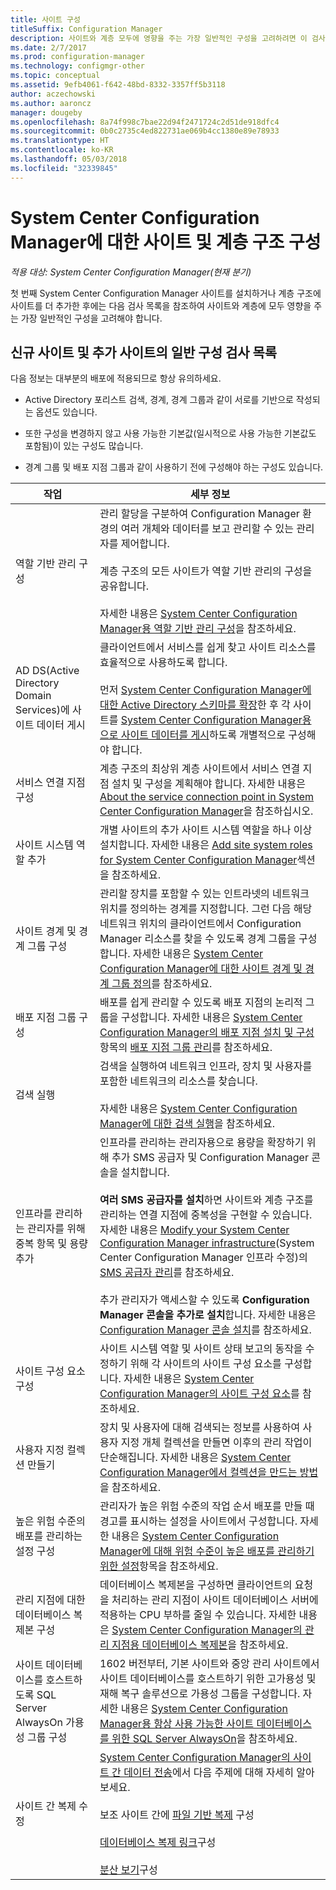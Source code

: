 ```yaml
---
title: 사이트 구성
titleSuffix: Configuration Manager
description: 사이트와 계층 모두에 영향을 주는 가장 일반적인 구성을 고려하려면 이 검사 목록을 참조하세요.
ms.date: 2/7/2017
ms.prod: configuration-manager
ms.technology: configmgr-other
ms.topic: conceptual
ms.assetid: 9efb4061-f642-48bd-8332-3357ff5b3118
author: aczechowski
ms.author: aaroncz
manager: dougeby
ms.openlocfilehash: 8a74f998c7bae22d94f2471724c2d51de918dfc4
ms.sourcegitcommit: 0b0c2735c4ed822731ae069b4cc1380e89e78933
ms.translationtype: HT
ms.contentlocale: ko-KR
ms.lasthandoff: 05/03/2018
ms.locfileid: "32339845"
---
```

# <a name="configure-sites-and-hierarchies-for-system-center-configuration-manager"></a>System Center Configuration Manager에 대한 사이트 및 계층 구조 구성

*적용 대상: System Center Configuration Manager(현재 분기)*

첫 번째 System Center Configuration Manager 사이트를 설치하거나 계층 구조에 사이트를 더 추가한 후에는 다음 검사 목록을 참조하여 사이트와 계층에 모두 영향을 주는 가장 일반적인 구성을 고려해야 합니다.  

## <a name="checklist-of-common-configurations-for-new-and-additional-sites"></a>신규 사이트 및 추가 사이트의 일반 구성 검사 목록  
다음 정보는 대부분의 배포에 적용되므로 항상 유의하세요.

-   Active Directory 포리스트 검색, 경계, 경계 그룹과 같이 서로를 기반으로 작성되는 옵션도 있습니다.  

-   또한 구성을 변경하지 않고 사용 가능한 기본값(일시적으로 사용 가능한 기본값도 포함됨)이 있는 구성도 많습니다.  

-   경계 그룹 및 배포 지점 그룹과 같이 사용하기 전에 구성해야 하는 구성도 있습니다.  

|작업|세부 정보|  
|------------|-------------|  
|역할 기반 관리 구성|관리 할당을 구분하여 Configuration Manager 환경의 여러 개체와 데이터를 보고 관리할 수 있는 관리자를 제어합니다.<br /><br /> 계층 구조의 모든 사이트가 역할 기반 관리의 구성을 공유합니다.   <br/><br/>자세한 내용은 [System Center Configuration Manager용 역할 기반 관리 구성](../../../../core/servers/deploy/configure/configure-role-based-administration.md)을 참조하세요.|  
|AD DS(Active Directory Domain Services)에 사이트 데이터 게시|클라이언트에서 서비스를 쉽게 찾고 사이트 리소스를 효율적으로 사용하도록 합니다.<br /><br /> 먼저 [System Center Configuration Manager에 대한 Active Directory 스키마를 확장](../../../../core/plan-design/network/extend-the-active-directory-schema.md)한 후 각 사이트를 [System Center Configuration Manager용으로 사이트 데이터를 게시](../../../../core/servers/deploy/configure/publish-site-data.md)하도록 개별적으로 구성해야 합니다.|  
|서비스 연결 지점 구성|계층 구조의 최상위 계층 사이트에서 서비스 연결 지점 설치 및 구성을 계획해야 합니다. 자세한 내용은 [About the service connection point in System Center Configuration Manager](../../../../core/servers/deploy/configure/about-the-service-connection-point.md)을 참조하십시오.|  
|사이트 시스템 역할 추가|개별 사이트의 추가 사이트 시스템 역할을 하나 이상 설치합니다.  자세한 내용은 [Add site system roles for System Center Configuration Manager](../../../../core/servers/deploy/configure/add-site-system-roles.md)섹션을 참조하세요.|  
|사이트 경계 및 경계 그룹 구성|관리할 장치를 포함할 수 있는 인트라넷의 네트워크 위치를 정의하는 경계를 지정합니다. 그런 다음 해당 네트워크 위치의 클라이언트에서 Configuration Manager 리소스를 찾을 수 있도록 경계 그룹을 구성합니다. 자세한 내용은 [System Center Configuration Manager에 대한 사이트 경계 및 경계 그룹 정의](../../../../core/servers/deploy/configure/define-site-boundaries-and-boundary-groups.md)를 참조하세요.|  
|배포 지점 그룹 구성|배포를 쉽게 관리할 수 있도록 배포 지점의 논리적 그룹을 구성합니다. 자세한 내용은 [System Center Configuration Manager의 배포 지점 설치 및 구성](../../../../core/servers/deploy/configure/install-and-configure-distribution-points.md) 항목의 [배포 지점 그룹 관리](../../../../core/servers/deploy/configure/install-and-configure-distribution-points.md#bkmk_manage)를 참조하세요.|  
|검색 실행|검색을 실행하여 네트워크 인프라, 장치 및 사용자를 포함한 네트워크의 리소스를 찾습니다.<br /><br /> 자세한 내용은 [System Center Configuration Manager에 대한 검색 실행](../../../../core/servers/deploy/configure/run-discovery.md)을 참조하세요.|  
|인프라를 관리하는 관리자를 위해 중복 항목 및 용량 추가|인프라를 관리하는 관리자용으로 용량을 확장하기 위해 추가 SMS 공급자 및 Configuration Manager 콘솔을 설치합니다.<br /><br /> **여러 SMS 공급자를 설치**하면 사이트와 계층 구조를 관리하는 연결 지점에 중복성을 구현할 수 있습니다. 자세한 내용은 [Modify your System Center Configuration Manager infrastructure](../../../../core/servers/manage/modify-your-infrastructure.md)(System Center Configuration Manager 인프라 수정)의 [SMS 공급자 관리](../../../../core/servers/manage/modify-your-infrastructure.md#BKMK_ManageSMSprovider)를 참조하세요.<br /><br /> 추가 관리자가 액세스할 수 있도록 **Configuration Manager 콘솔을 추가로 설치**합니다. 자세한 내용은 [Configuration Manager 콘솔 설치](../../../../core/servers/deploy/install/install-consoles.md)를 참조하세요.|  
|사이트 구성 요소 구성|사이트 시스템 역할 및 사이트 상태 보고의 동작을 수정하기 위해 각 사이트의 사이트 구성 요소를 구성합니다. 자세한 내용은 [System Center Configuration Manager의 사이트 구성 요소](../../../../core/servers/deploy/configure/site-components.md)를 참조하세요.|  
|사용자 지정 컬렉션 만들기|장치 및 사용자에 대해 검색되는 정보를 사용하여 사용자 지정 개체 컬렉션을 만들면 이후의 관리 작업이 단순해집니다. 자세한 내용은 [System Center Configuration Manager에서 컬렉션을 만드는 방법](../../../../core/clients/manage/collections/create-collections.md)을 참조하세요.|  
|높은 위험 수준의 배포를 관리하는 설정 구성|관리자가 높은 위험 수준의 작업 순서 배포를 만들 때 경고를 표시하는 설정을 사이트에서 구성합니다.  자세한 내용은 [System Center Configuration Manager에 대해 위험 수준이 높은 배포를 관리하기 위한 설정](../../../../protect/understand/settings-to-manage-high-risk-deployments.md)항목을 참조하세요.|  
|관리 지점에 대한 데이터베이스 복제본 구성|데이터베이스 복제본을 구성하면 클라이언트의 요청을 처리하는 관리 지점이 사이트 데이터베이스 서버에 적용하는 CPU 부하를 줄일 수 있습니다. 자세한 내용은 [System Center Configuration Manager의 관리 지점용 데이터베이스 복제본](../../../../core/servers/deploy/configure/database-replicas-for-management-points.md)을 참조하세요.|  
|사이트 데이터베이스를 호스트하도록 SQL Server AlwaysOn 가용성 그룹 구성|1602 버전부터, 기본 사이트와 중앙 관리 사이트에서 사이트 데이터베이스를 호스트하기 위한 고가용성 및 재해 복구 솔루션으로 가용성 그룹을 구성합니다. 자세한 내용은 [System Center Configuration Manager용 항상 사용 가능한 사이트 데이터베이스를 위한 SQL Server AlwaysOn](../../../../core/servers/deploy/configure/sql-server-alwayson-for-a-highly-available-site-database.md)을 참조하세요.|  
|사이트 간 복제 수정|[System Center Configuration Manager의 사이트 간 데이터 전송](../../../../core/servers/manage/data-transfers-between-sites.md)에서 다음 주제에 대해 자세히 알아보세요.<br /><br /> 보조 사이트 간에 [파일 기반 복제](../../../../core/servers/manage/data-transfers-between-sites.md#bkmk_fileroute) 구성<br /><br /> [데이터베이스 복제 링크](../../../../core/servers/manage/data-transfers-between-sites.md#bkmk_Dblinks)구성<br /><br /> [분산 보기](../../../../core/servers/manage/data-transfers-between-sites.md#bkmk_distviews)구성|  
